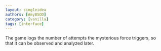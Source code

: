 ```yaml
---
layout: singleidea
authors: [AmyBSOD]
category: [vanilla]
tags: [interface]
---
```

The game logs the number of attempts the mysterious force triggers, so that it can be observed and analyzed later.
